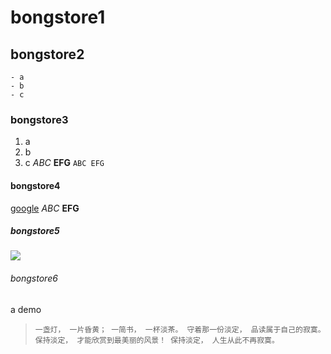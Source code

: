 # bongstore1
## bongstore2
```
- a
- b
- c
```
### bongstore3
1. a
2. b
3. c
 *ABC* **EFG**
 `ABC EFG`
#### bongstore4
[google](www.google.com)
*ABC* **EFG**
##### bongstore5
![](http://upload-images.jianshu.io/upload_images/259-0ad0d0bfc1c608b6.jpg?imageMogr2/auto-orient/strip%7CimageView2/2/w/1240)
###### bongstore6
a demo
> `一盏灯， 一片昏黄； 一简书， 一杯淡茶。 守着那一份淡定， 品读属于自己的寂寞。 保持淡定， 才能欣赏到最美丽的风景！ 保持淡定， 人生从此不再寂寞。`
